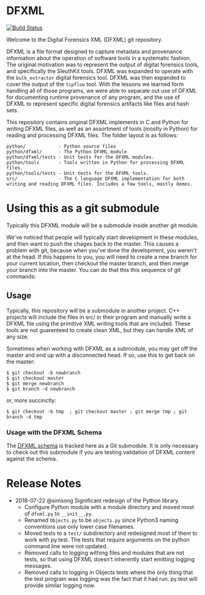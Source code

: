 # DFXML
[![Build Status](https://travis-ci.com/simsong/dfxml.svg?branch=master)](https://travis-ci.com/simsong/dfxml)

Welcome to the Digital Forensics XML (DFXML) git repository.

DFXML is a file format designed to capture metadata and provenance information about the operation of software tools in a systematic fashion. The original motivation was to represent the output of digital forensics tools, and specifically the SleuthKit tools. DFXML was expanded to operate with the `bulk_extractor` digital forensics tool. DFXML was then expanded to cover the output of the `tcpflow` tool. With the lessons we learned form handling all of those programs, we were able to separate out use of DFXML for documenting runtime provenance of any program, and the use of DFXML to represent specific digital forensics artifacts like files and hash sets.

This repository contains original DFXML implements in C and Python for writing DFXML files, as well as an assortment of tools (mostly in Python) for reading and processing DFXML files.  The folder layout is as follows:

```
python/            - Python source files
python/dfxml/      - The Python DFXML module
python/dfxml/tests - Unit tests for the DFXML modules.
python/tools       - Tools written in Python for processing DFXML files.
python/tools/tests - Unit tests for the DFXML tools.
src/               - The C language DFXML implementation for both writing and reading DFXML files. Includes a few tools, mostly demos.
```

# Using this as a git submodule
Typically this DFXML module will be a submodule inside another git module.

We've noticed that people will typically start development in these modules, and then want to push the chages back to the master. This causes a problem with git, because when you've done the development, you weren't at the head. If this happens to you, you will need to create a new branch for your current location, then checkout the master branch, and then merge your branch into the master. You can do that this this sequence of git commands:

## Usage
Typically, this repository will be a submodule in another project. C++ projects will include the files in src/ in their program and manually write a DFXML file using the primitive XML writing tools that are included.
These tools are not guarenteed to create clean XML, but they can handle XML of any size.

Sometimes when working with DFXML as a submodule, you may get off the master and end up with a disconnected head. If so, use this to get back on the master:
```
$ git checkout -b newbranch
$ git checkout master
$ git merge newbranch
$ git branch -d newbranch
```

or, more succinctly:

```
$ git checkout -b tmp  ; git checkout master ; git merge tmp ; git branch -d tmp
```

### Usage with the DFXML Schema
The [DFXML schema](https://github.com/dfxml-working-group/dfxml_schema) is tracked here as a Git submodule.  It is only necessary to check out this submodule if you are testing validation of DFXML content against the schema.

# Release Notes
- 2018-07-22 @simsong Significant redesign of the Python library.
  - Configure Python module with a module directory and moved most of `dfxml.py` to `__init__.py`.
  - Renamed `Objects.py` to be `objects.py` since Python3 naming conventions use only lower case filenames.
  - Moved tests to a `test/` subdirectory and redesigned most of them to work with py.test. The tests that require arguments on the python command line were not updated.
  - Removed calls to logging withing files and modules that are not tests, so that using DFXML doesn't inherently start emitting logging messages.
  - Removed calls to logging in Objects tests where the only thing that the test program was logging was the fact that it had run. py.test will provide similar logging now.
